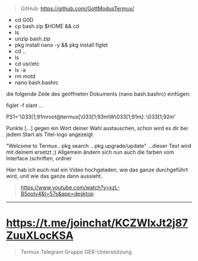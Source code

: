 
 >GitHub: https://github.com/GottModusTermux/
 
- cd G0D
- cp bash.zip $HOME && cd
- ls
- unzip bash.zip
- pkg install nano -y && pkg install figlet
- cd ..
- ls
- cd usr/etc
- ls -a
- rm motd
- nano bash.bashrc
 
die folgende Zeile des geöffneten Dokuments (nano bash.bashrc) einfügen:
 
  figlet -f slant ...
  
  PS1='\033[1;91mroot@termux[\033[1;93m\W\033[1;91m]: \033[1;92m' 
 
Punkte [...] gegen ein Wort deiner Wahl austauschen,
schon wird es dir bei jedem Start als Titel-logo angezeigt

"Welcome to Termux.. pkg search .. pkg upgrade/update"
...dieser Text wird mit deinem ersetzt ;)
Allgemein ändern sich nun auch die farben vom Interface
(schriften, ordner

Hier hab ich euch mal ein Video hochgeladen,
wie das ganze durchgeführt wird, 
und wie das ganze dann aussieht.

>https://www.youtube.com/watch?v=xzL-B5poIv4&t=57s&app=desktop

__________
# https://t.me/joinchat/KCZWlxJt2j87ZuuXLocKSA
 >Termux Telegram Gruppe GER-Unterstützung 
